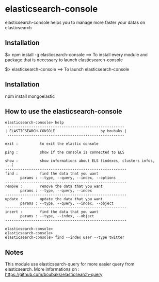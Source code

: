 # elasticsearch-console
elasticsearch-console helps you to manage more faster your datas on elasticsearch

## Installation

$> npm install -g elasticsearch-console
==> To install every module and package that is necessary to launch elasticsearch-console
    
$> elasticsearch-console
==> To launch elasticsearch-console

## Installation
npm install mongoelastic

## How to use the elasticsearch-console
    
    elasticsearch-console> help
	 ------------------------------------------------------
	| ELASTICSEARCH-CONSOLE                     by boubaks |
	 ------------------------------------------------------

	exit :          to exit the elastic console

	ping :          show if the console is connected to ELS

	show :          show informations about ELS (indexes, clusters infos, ...)
	--------------------------------------------------------
	find :          find the data that you want
	       params : --type, --query, --index, --options
	--------------------------------------------------------
	remove :        remove the data that you want
	       params : --type, --query, --index
	--------------------------------------------------------
	update :        update the data that you want
	       params : --type, --query, --index, --object
	--------------------------------------------------------
	insert :        find the data that you want
	       params : --type, --index, --object
	--------------------------------------------------------

	elasticsearch-console> 
	elasticsearch-console> 
	elasticsearch-console> find --index user --type twitter
  
## Notes
This module use elasticsearch-query for more easier query from elasticsearch.
More informations on : https://github.com/boubaks/elasticsearch-query